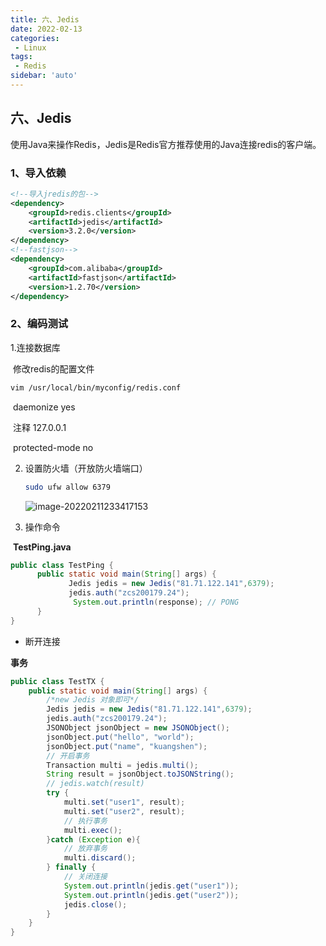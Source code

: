 ```yaml
---
title: 六、Jedis
date: 2022-02-13
categories:
 - Linux
tags:
 - Redis
sidebar: 'auto'
---
```

## 六、Jedis

使用Java来操作Redis，Jedis是Redis官方推荐使用的Java连接redis的客户端。

### 1、导入依赖

```xml
<!--导入jredis的包-->
<dependency>
    <groupId>redis.clients</groupId>
    <artifactId>jedis</artifactId>
    <version>3.2.0</version>
</dependency>
<!--fastjson-->
<dependency>
    <groupId>com.alibaba</groupId>
    <artifactId>fastjson</artifactId>
    <version>1.2.70</version>
</dependency>
```

### 2、编码测试

   1.连接数据库

​         修改redis的配置文件

```bash
vim /usr/local/bin/myconfig/redis.conf
```

​      daemonize yes

​      注释 127.0.0.1

​      protected-mode  no

2. 设置防火墙（开放防火墙端口）

   ```bash
   sudo ufw allow 6379
   ```

   ![image-20220211233417153](https://gitee.com/yishenlaoban/git-typore/raw/master/image_my/image-20220211233417153.png) 

3. 操作命令

​    **TestPing.java**

```java
public class TestPing {
      public static void main(String[] args) {
             Jedis jedis = new Jedis("81.71.122.141",6379);
             jedis.auth("zcs200179.24");
              System.out.println(response); // PONG
      }
}
```

- 断开连接

**事务**

```java
public class TestTX {
    public static void main(String[] args) {
        /*new Jedis 对象即可*/
        Jedis jedis = new Jedis("81.71.122.141",6379);
        jedis.auth("zcs200179.24");
        JSONObject jsonObject = new JSONObject();
        jsonObject.put("hello", "world");
        jsonObject.put("name", "kuangshen");
        // 开启事务
        Transaction multi = jedis.multi();
        String result = jsonObject.toJSONString();
        // jedis.watch(result)
        try {
            multi.set("user1", result);
            multi.set("user2", result);
            // 执行事务
            multi.exec();
        }catch (Exception e){
            // 放弃事务
            multi.discard();
        } finally {
            // 关闭连接
            System.out.println(jedis.get("user1"));
            System.out.println(jedis.get("user2"));
            jedis.close();
        }
    }
}
```

